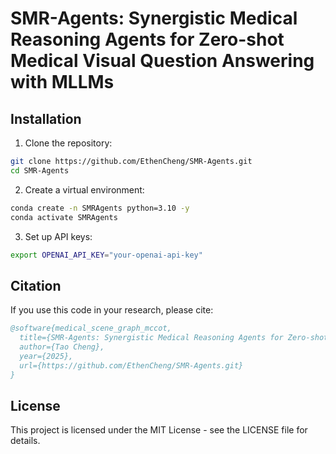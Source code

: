# SMR-Agents: Synergistic Medical Reasoning Agents for Zero-shot Medical Visual Question Answering with MLLMs

## Installation

1. Clone the repository:
```bash
git clone https://github.com/EthenCheng/SMR-Agents.git
cd SMR-Agents
```

2. Create a virtual environment:
```bash
conda create -n SMRAgents python=3.10 -y
conda activate SMRAgents 
```

3. Set up API keys:
```bash
export OPENAI_API_KEY="your-openai-api-key"
```

## Citation

If you use this code in your research, please cite:

```bibtex
@software{medical_scene_graph_mccot,
  title={SMR-Agents: Synergistic Medical Reasoning Agents for Zero-shot Medical Visual Question Answering with MLLMs},
  author={Tao Cheng},
  year={2025},
  url={https://github.com/EthenCheng/SMR-Agents.git}
}
```

## License

This project is licensed under the MIT License - see the LICENSE file for details.

